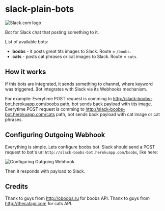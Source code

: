 slack-plain-bots
======
![Slack.com logo](https://slack.global.ssl.fastly.net/8872/img/landing_slack_hash_wordmark_logo.png "Slack.com")

Bot for Slack chat that posting something to it.

List of available bots:
* __boobs__ - it posts great tits images to Slack. Route = ```/boobs```.
* __cats__ - posts cat phrases or cat images to Slack. Route = ```cats```.

How it works
---

If this bots are integrated, it sends something to channel, where keyword was triggered.
Bot integrates with Slack via its Webhooks mechanism.


For example:
Everytime POST request is comming to http://slack-boobs-bot.herokuapp.com/boobs path, bot sends back payload with tits image.
Everytime POST request is comming to http://slack-boobs-bot.herokuapp.com/cats path, bot sends back payload with cat image or cat phrases.


Configuring Outgoing Webhook
---

Everything is simple. Lets configure boobs bot. Slack should send a POST request to bot's url ```http://slack-boobs-bot.herokuapp.com/boobs```, like here:

![Configuring Outgoing Webhook](http://s3.postimg.org/j185vokqb/Screenshot_2014_04_26_13_13_50.png "Configuring Outgoing Webhook")

Then it responds with payload to Slack.

Credits
---

Thanx to guys from http://oboobs.ru for boobs API.
Thanx to guys from http://thecatapi.com for cats API.
